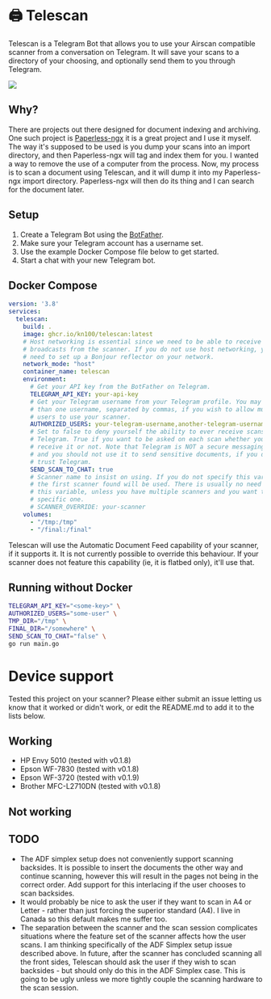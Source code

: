 # 🖨️ Telescan

Telescan is a Telegram Bot that allows you to use your Airscan compatible 
scanner from a conversation on Telegram. It will save your scans to a directory
of your choosing, and optionally send them to you through Telegram.

![](https://github.com/kn100/telescan/raw/master/demo.gif)

## Why?

There are projects out there designed for document indexing and archiving. One
such project is [Paperless-ngx](https://github.com/paperless-ngx/paperless-ngx)
it is a great project and I use it myself. The way it's supposed to be used is
you dump your scans into an import directory, and then Paperless-ngx will tag
and index them for you. I wanted a way to remove the use of a computer from the
process. Now, my process is to scan a document using Telescan, and it will
dump it into my Paperless-ngx import directory. Paperless-ngx will then do its
thing and I can search for the document later.

## Setup

1. Create a Telegram Bot using the [BotFather](https://telegram.me/BotFather).
2. Make sure your Telegram account has a username set.
3. Use the example Docker Compose file below to get started.
4. Start a chat with your new Telegram bot.

## Docker Compose

```yaml
version: '3.8'
services:
  telescan:
    build: .
    image: ghcr.io/kn100/telescan:latest
    # Host networking is essential since we need to be able to receive Bonjour 
    # broadcasts from the scanner. If you do not use host networking, you will
    # need to set up a Bonjour reflector on your network.
    network_mode: "host"
    container_name: telescan
    environment:
      # Get your API key from the BotFather on Telegram.
      TELEGRAM_API_KEY: your-api-key
      # Get your Telegram username from your Telegram profile. You may add more
      # than one username, separated by commas, if you wish to allow multiple
      # users to use your scanner. 
      AUTHORIZED_USERS: your-telegram-username,another-telegram-username,etc
      # Set to false to deny yourself the ability to ever receive scans through
      # Telegram. True if you want to be asked on each scan whether you want to
      # receive it or not. Note that Telegram is NOT a secure messaging platform
      # and you should not use it to send sensitive documents, if you do not 
      # trust Telegram.
      SEND_SCAN_TO_CHAT: true
      # Scanner name to insist on using. If you do not specify this variable,
      # the first scanner found will be used. There is usually no need to set 
      # this variable, unless you have multiple scanners and you want to use a
      # specific one.
      # SCANNER_OVERRIDE: your-scanner
    volumes:
      - "/tmp:/tmp"
      - "/final:/final"
```

Telescan will use the Automatic Document Feed capability of your scanner, if it supports it. It is not currently possible to override this behaviour. If your scanner does not feature this capability (ie, it is flatbed only), it'll use that.

## Running without Docker
```bash
TELEGRAM_API_KEY="<some-key>" \
AUTHORIZED_USERS="some-user" \
TMP_DIR="/tmp" \
FINAL_DIR="/somewhere" \
SEND_SCAN_TO_CHAT="false" \
go run main.go
```

# Device support
Tested this project on your scanner? Please either submit an issue letting us
know that it worked or didn't work, or edit the README.md to add it to the 
lists below.

## Working
* HP Envy 5010 (tested with v0.1.8)
* Epson WF-7830 (tested with v0.1.8)
* Epson WF-3720 (tested with v0.1.9)
* Brother MFC-L2710DN (tested with v0.1.8)

## Not working

## TODO
* The ADF simplex setup does not conveniently support scanning backsides. It is possible to insert the documents the other way and continue scanning, however this will result in the pages not being in the correct order. Add support for this interlacing if the user chooses to scan backsides.
* It would probably be nice to ask the user if they want to scan in A4 or Letter - rather than just forcing the superior standard (A4). I live in Canada so this default makes me suffer too.
* The separation between the scanner and the scan session complicates situations where the feature set of the scanner affects how the user scans. I am thinking specifically of the ADF Simplex setup issue described above. In future, after the scanner has concluded scanning all the front sides, Telescan should ask the user if they wish to scan backsides - but should only do this in the ADF Simplex case. This is going to be ugly unless we more tightly couple the scanning hardware to the scan session.